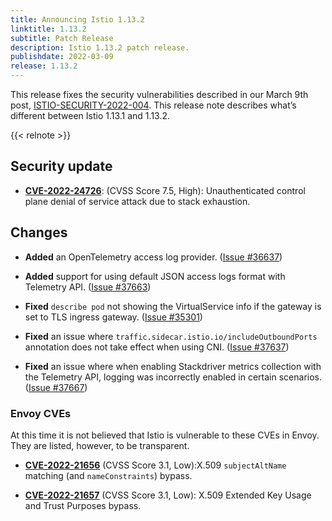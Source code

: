```yaml
---
title: Announcing Istio 1.13.2
linktitle: 1.13.2
subtitle: Patch Release
description: Istio 1.13.2 patch release.
publishdate: 2022-03-09
release: 1.13.2
---
```


This release fixes the security vulnerabilities described in our March 9th post, [ISTIO-SECURITY-2022-004](/pt-br/news/security/istio-security-2022-004).
This release note describes what’s different between Istio 1.13.1 and 1.13.2.

{{< relnote >}}

## Security update

- __[CVE-2022-24726](https://github.com/istio/istio/security/advisories/GHSA-8w5h-qr4r-2h6g)__:
  (CVSS Score 7.5, High): Unauthenticated control plane denial of service attack due to stack exhaustion.

## Changes

- **Added** an OpenTelemetry access log provider.
([Issue #36637](https://github.com/istio/istio/issues/36637))

- **Added** support for using default JSON access logs format with Telemetry API.
  ([Issue #37663](https://github.com/istio/istio/issues/37663))

- **Fixed** `describe pod` not showing the VirtualService info if the gateway is set to TLS ingress gateway.
  ([Issue #35301](https://github.com/istio/istio/issues/35301))

- **Fixed** an issue where `traffic.sidecar.istio.io/includeOutboundPorts` annotation does not take effect when using CNI.
  ([Issue #37637](https://github.com/istio/istio/pull/37637))

- **Fixed** an issue where when enabling Stackdriver metrics collection with the Telemetry API, logging was incorrectly enabled in certain scenarios.
  ([Issue #37667](https://github.com/istio/istio/issues/37667))

### Envoy CVEs

At this time it is not believed that Istio is vulnerable to these CVEs in Envoy. They are listed, however,
to be transparent.

- __[CVE-2022-21656](https://github.com/envoyproxy/envoy/security/advisories/GHSA-c9g7-xwcv-pjx2)__
  (CVSS Score 3.1, Low):X.509 `subjectAltName` matching (and `nameConstraints`) bypass.

- __[CVE-2022-21657](https://github.com/envoyproxy/envoy/security/advisories/GHSA-837m-wjrv-vm5g)__
  (CVSS Score 3.1, Low): X.509 Extended Key Usage and Trust Purposes bypass.
